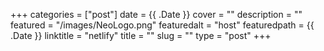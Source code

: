 +++
categories = ["post"]
date = {{ .Date }}
cover = ""
description = ""
featured = "/images/NeoLogo.png"
featuredalt = "host"
featuredpath = {{ .Date }}
linktitle = "netlify"
title = ""
slug = ""
type = "post"
+++